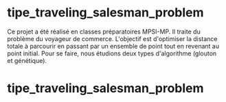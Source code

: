 # tipe_traveling_salesman_problem
Ce projet a été réalisé en classes préparatoires MPSI-MP.
Il traite du problème du voyageur de commerce. L'objectif est d'optimiser la distance totale à parcourir en passant par un ensemble de point tout en revenant au point initial.
Pour se faire, nous étudions deux types d'algorithme (glouton et génétique).
# tipe_traveling_salesman_problem
